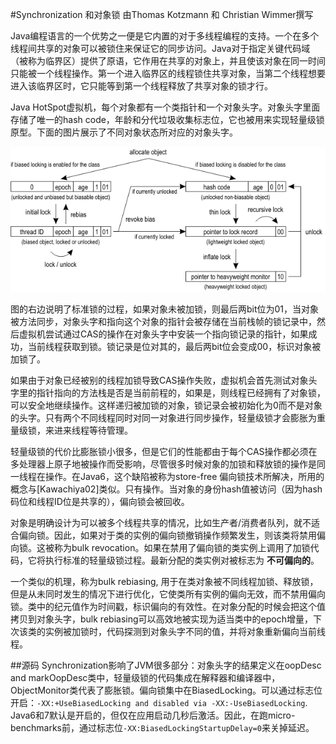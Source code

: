 #Synchronization 和对象锁
由Thomas Kotzmann 和 Christian Wimmer撰写

Java编程语言的一个优势之一便是它内置的对于多线程编程的支持。一个在多个线程间共享的对象可以被锁住来保证它的同步访问。Java对于指定关键代码域（被称为临界区）提供了原语，它作用在共享的对象上，并且使该对象在同一时间只能被一个线程操作。第一个进入临界区的线程锁住共享对象，当第二个线程想要进入该临界区时，它只能等到第一个线程释放了共享对象的锁才行。

Java HotSpot虚拟机，每个对象都有一个类指针和一个对象头字。对象头字里面存储了唯一的hash code，年龄和分代垃圾收集标志位，它也被用来实现轻量级锁原型。下面的图片展示了不同对象状态所对应的对象头字。

![](../images/Synchronization.gif)

图的右边说明了标准锁的过程，如果对象未被加锁，则最后两bit位为01，当对象被方法同步，对象头字和指向这个对象的指针会被存储在当前栈帧的锁记录中，然后虚拟机尝试通过CAS的操作在对象头字中安装一个指向锁记录的指针，如果成功，当前线程获取到锁。锁记录是位对其的，最后两bit位会变成00，标识对象被加锁了。

如果由于对象已经被别的线程加锁导致CAS操作失败，虚拟机会首先测试对象头字里的指针指向的方法栈是否是当前前程的，如果是，则线程已经拥有了对象锁，可以安全地继续操作。这样递归被加锁的对象，锁记录会被初始化为0而不是对象的头字。只有两个不同线程同时对同一对象进行同步操作，轻量级锁才会膨胀为重量级锁，来进来线程等待管理。

轻量级锁的代价比膨胀锁小很多，但是它们的性能都由于每个CAS操作都必须在多处理器上原子地被操作而受影响，尽管很多时候对象的加锁和释放锁的操作是同一线程在操作。在Java6，这个缺陷被称为store-free 偏向锁技术所解决，所用的概念与[Kawachiya02]类似。只有操作。当对象的身份hash值被访问（因为hash码位和线程ID位是共享的），偏向锁会被回收。

对象是明确设计为可以被多个线程共享的情况，比如生产者/消费者队列，就不适合偏向锁。因此，如果对于类的实例的偏向锁撤销操作频繁发生，则该类将禁用偏向锁。这被称为bulk revocation。如果在禁用了偏向锁的类实例上调用了加锁代码，它将执行标准的轻量级锁过程。最新分配的类实例对被标志为 **不可偏向的**。

一个类似的机理，称为bulk rebiasing, 用于在类对象被不同线程加锁、释放锁，但是从未同时发生的情况下进行优化，它使类所有实例的偏向无效，而不禁用偏向锁。类中的纪元值作为时间戳，标识偏向的有效性。在对象分配的时候会把这个值拷贝到对象头字，bulk rebiasing可以高效地被实现为适当类中的epoch增量，下次该类的实例被加锁时，代码探测到对象头字不同的值，并将对象重新偏向当前线程。

##源码
Synchronization影响了JVM很多部分：对象头字的结果定义在oopDesc and markOopDesc类中，轻量级锁的代码集成在解释器和编译器中，ObjectMonitor类代表了膨胀锁。偏向锁集中在BiasedLocking。可以通过标志位开启：`-XX:+UseBiasedLocking and disabled via -XX:-UseBiasedLocking`. Java6和7默认是开启的，但仅在应用启动几秒后激活。因此，在跑micro-benchmarks前，通过标志位`-XX:BiasedLockingStartupDelay=0`来关掉延迟。
